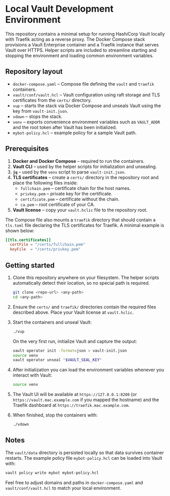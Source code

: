 # Local Vault Development Environment

This repository contains a minimal setup for running HashiCorp Vault locally
with Traefik acting as a reverse proxy. The Docker Compose stack provisions a
Vault Enterprise container and a Traefik instance that serves Vault over HTTPS.
Helper scripts are included to streamline starting and stopping the environment
and loading common environment variables.

## Repository layout

- `docker-compose.yaml` &ndash; Compose file defining the `vault` and `traefik`
  containers.
- `vault/conf/vault.hcl` &ndash; Vault configuration using raft storage and TLS
  certificates from the `certs/` directory.
- `vup` &ndash; starts the stack via Docker Compose and unseals Vault using the
  key from `vault-init.json`.
- `vdown` &ndash; stops the stack.
- `venv` &ndash; exports convenience environment variables such as
  `VAULT_ADDR` and the root token after Vault has been initialized.
- `mybot-policy.hcl` &ndash; example policy for a sample Vault path.

## Prerequisites

1. **Docker and Docker Compose** &ndash; required to run the containers.
2. **Vault CLI** &ndash; used by the helper scripts for initialization and
   unsealing.
3. **`jq`** &ndash; used by the `venv` script to parse `vault-init.json`.
4. **TLS certificates** – create a `certs/` directory in the repository root and
   place the following files inside:
   - `fullchain.pem` – certificate chain for the host names.
   - `privkey.pem` – private key for the certificate.
   - `certificate.pem` – certificate without the chain.
   - `ca.pem` – root certificate of your CA.
5. **Vault license** &ndash; copy your `vault.hclic` file to the repository root.

The Compose file also mounts a `traefik` directory that should contain a
`tls.toml` file declaring the TLS certificates for Traefik. A minimal example is
shown below:

```toml
[[tls.certificates]]
  certFile = "/certs/fullchain.pem"
  keyFile  = "/certs/privkey.pem"
```

## Getting started

1. Clone this repository anywhere on your filesystem. The helper
   scripts automatically detect their location, so no special path is
   required.
   ```bash
   git clone <repo-url> <any-path>
   cd <any-path>
   ```

2. Ensure the `certs/` and `traefik/` directories contain the required files
   described above. Place your Vault license at `vault.hclic`.

3. Start the containers and unseal Vault:
   ```bash
   ./vup
   ```
   On the very first run, initialize Vault and capture the output:
   ```bash
   vault operator init -format=json > vault-init.json
   source venv
   vault operator unseal "$VAULT_SEAL_KEY"
   ```

4. After initialization you can load the environment variables whenever you
   interact with Vault:
   ```bash
   source venv
   ```

5. The Vault UI will be available at `https://127.0.0.1:8200` (or
   `https://vault.mac.example.com` if you mapped the hostname) and the
   Traefik dashboard at `https://traefik.mac.example.com`.

6. When finished, stop the containers with:
   ```bash
   ./vdown
   ```

## Notes

The `vault/data` directory is persisted locally so that data survives container
restarts. The example policy file `mybot-policy.hcl` can be loaded into Vault
with:

```bash
vault policy write mybot mybot-policy.hcl
```

Feel free to adjust domains and paths in `docker-compose.yaml` and
`vault/conf/vault.hcl` to match your local environment.

